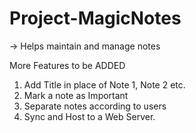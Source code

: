 # Project-MagicNotes
-> Helps maintain and manage notes

More Features to be ADDED
1. Add Title in place of Note 1, Note 2 etc.
2. Mark a note as Important
3. Separate notes according to users
4. Sync and Host to a Web Server.

